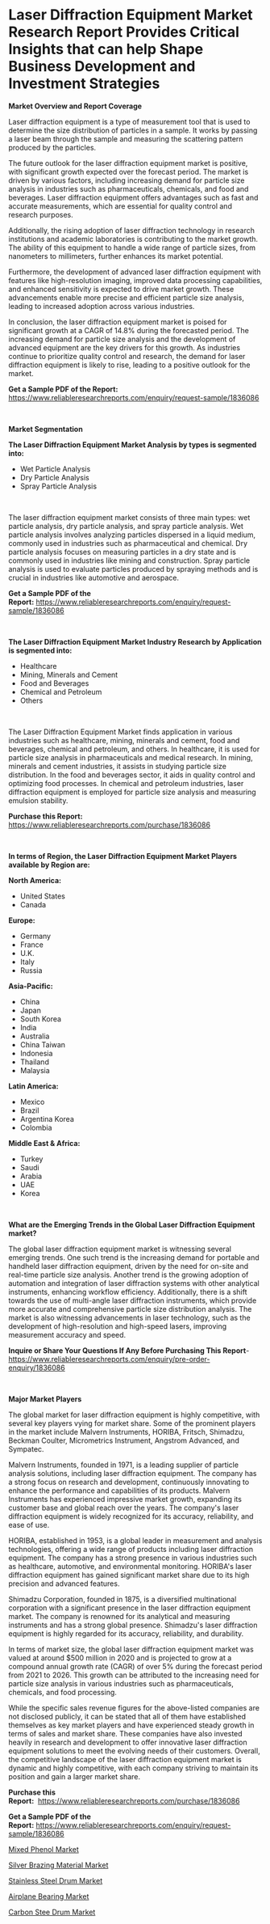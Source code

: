 <p><h1>Laser Diffraction Equipment Market Research Report Provides Critical Insights that can help Shape Business Development and Investment Strategies</h1></p><p><strong>Market Overview and Report Coverage</strong></p>
<p><p>Laser diffraction equipment is a type of measurement tool that is used to determine the size distribution of particles in a sample. It works by passing a laser beam through the sample and measuring the scattering pattern produced by the particles.</p><p>The future outlook for the laser diffraction equipment market is positive, with significant growth expected over the forecast period. The market is driven by various factors, including increasing demand for particle size analysis in industries such as pharmaceuticals, chemicals, and food and beverages. Laser diffraction equipment offers advantages such as fast and accurate measurements, which are essential for quality control and research purposes.</p><p>Additionally, the rising adoption of laser diffraction technology in research institutions and academic laboratories is contributing to the market growth. The ability of this equipment to handle a wide range of particle sizes, from nanometers to millimeters, further enhances its market potential.</p><p>Furthermore, the development of advanced laser diffraction equipment with features like high-resolution imaging, improved data processing capabilities, and enhanced sensitivity is expected to drive market growth. These advancements enable more precise and efficient particle size analysis, leading to increased adoption across various industries.</p><p>In conclusion, the laser diffraction equipment market is poised for significant growth at a CAGR of 14.8% during the forecasted period. The increasing demand for particle size analysis and the development of advanced equipment are the key drivers for this growth. As industries continue to prioritize quality control and research, the demand for laser diffraction equipment is likely to rise, leading to a positive outlook for the market.</p></p>
<p><strong>Get a Sample PDF of the Report:</strong> <a href="https://www.reliableresearchreports.com/enquiry/request-sample/1836086">https://www.reliableresearchreports.com/enquiry/request-sample/1836086</a></p>
<p>&nbsp;</p>
<p><strong>Market Segmentation</strong></p>
<p><strong>The Laser Diffraction Equipment Market Analysis by types is segmented into:</strong></p>
<p><ul><li>Wet Particle Analysis</li><li>Dry Particle Analysis</li><li>Spray Particle Analysis</li></ul></p>
<p>&nbsp;</p>
<p><p>The laser diffraction equipment market consists of three main types: wet particle analysis, dry particle analysis, and spray particle analysis. Wet particle analysis involves analyzing particles dispersed in a liquid medium, commonly used in industries such as pharmaceutical and chemical. Dry particle analysis focuses on measuring particles in a dry state and is commonly used in industries like mining and construction. Spray particle analysis is used to evaluate particles produced by spraying methods and is crucial in industries like automotive and aerospace.</p></p>
<p><strong>Get a Sample PDF of the Report:</strong>&nbsp;<a href="https://www.reliableresearchreports.com/enquiry/request-sample/1836086">https://www.reliableresearchreports.com/enquiry/request-sample/1836086</a></p>
<p>&nbsp;</p>
<p><strong>The Laser Diffraction Equipment Market Industry Research by Application is segmented into:</strong></p>
<p><ul><li>Healthcare</li><li>Mining, Minerals and Cement</li><li>Food and Beverages</li><li>Chemical and Petroleum</li><li>Others</li></ul></p>
<p>&nbsp;</p>
<p><p>The Laser Diffraction Equipment Market finds application in various industries such as healthcare, mining, minerals and cement, food and beverages, chemical and petroleum, and others. In healthcare, it is used for particle size analysis in pharmaceuticals and medical research. In mining, minerals and cement industries, it assists in studying particle size distribution. In the food and beverages sector, it aids in quality control and optimizing food processes. In chemical and petroleum industries, laser diffraction equipment is employed for particle size analysis and measuring emulsion stability.</p></p>
<p><strong>Purchase this Report:</strong>&nbsp; <a href="https://www.reliableresearchreports.com/purchase/1836086">https://www.reliableresearchreports.com/purchase/1836086</a></p>
<p>&nbsp;</p>
<p><strong>In terms of Region, the Laser Diffraction Equipment Market Players available by Region are:</strong></p>
<p>
    <p> <strong> North America: </strong>
        <ul>
            <li>United States</li>
            <li>Canada</li>
        </ul>
        </p> 
    <p> <strong> Europe: </strong>
        <ul>
            <li>Germany</li>
            <li>France</li>
            <li>U.K.</li>
            <li>Italy</li>
            <li>Russia</li>
        </ul>
        </p> 
    <p> <strong> Asia-Pacific: </strong>
        <ul>
            <li>China</li>
            <li>Japan</li>
            <li>South Korea</li>
            <li>India</li>
            <li>Australia</li>
            <li>China Taiwan</li>
            <li>Indonesia</li>
            <li>Thailand</li>
            <li>Malaysia</li>
        </ul>
        </p> 
    <p> <strong> Latin America: </strong>
        <ul>
            <li>Mexico</li>
            <li>Brazil</li>
            <li>Argentina Korea</li>
            <li>Colombia</li>
        </ul>
        </p> 
    <p> <strong> Middle East & Africa: </strong>
        <ul>
            <li>Turkey</li>
            <li>Saudi</li>
            <li>Arabia</li>
            <li>UAE</li>
            <li>Korea</li>
        </ul>
    </p>
    </p>
<p>&nbsp;</p>
<p><strong>What are the Emerging Trends in the Global Laser Diffraction Equipment market?</strong></p>
<p><p>The global laser diffraction equipment market is witnessing several emerging trends. One such trend is the increasing demand for portable and handheld laser diffraction equipment, driven by the need for on-site and real-time particle size analysis. Another trend is the growing adoption of automation and integration of laser diffraction systems with other analytical instruments, enhancing workflow efficiency. Additionally, there is a shift towards the use of multi-angle laser diffraction instruments, which provide more accurate and comprehensive particle size distribution analysis. The market is also witnessing advancements in laser technology, such as the development of high-resolution and high-speed lasers, improving measurement accuracy and speed.</p></p>
<p><strong>Inquire or Share Your Questions If Any Before Purchasing This Report</strong>- <a href="https://www.reliableresearchreports.com/enquiry/pre-order-enquiry/1836086">https://www.reliableresearchreports.com/enquiry/pre-order-enquiry/1836086</a></p>
<p>&nbsp;</p>
<p><strong>Major Market Players</strong></p>
<p><p>The global market for laser diffraction equipment is highly competitive, with several key players vying for market share. Some of the prominent players in the market include Malvern Instruments, HORIBA, Fritsch, Shimadzu, Beckman Coulter, Micrometrics Instrument, Angstrom Advanced, and Sympatec.</p><p>Malvern Instruments, founded in 1971, is a leading supplier of particle analysis solutions, including laser diffraction equipment. The company has a strong focus on research and development, continuously innovating to enhance the performance and capabilities of its products. Malvern Instruments has experienced impressive market growth, expanding its customer base and global reach over the years. The company's laser diffraction equipment is widely recognized for its accuracy, reliability, and ease of use.</p><p>HORIBA, established in 1953, is a global leader in measurement and analysis technologies, offering a wide range of products including laser diffraction equipment. The company has a strong presence in various industries such as healthcare, automotive, and environmental monitoring. HORIBA's laser diffraction equipment has gained significant market share due to its high precision and advanced features.</p><p>Shimadzu Corporation, founded in 1875, is a diversified multinational corporation with a significant presence in the laser diffraction equipment market. The company is renowned for its analytical and measuring instruments and has a strong global presence. Shimadzu's laser diffraction equipment is highly regarded for its accuracy, reliability, and durability.</p><p>In terms of market size, the global laser diffraction equipment market was valued at around $500 million in 2020 and is projected to grow at a compound annual growth rate (CAGR) of over 5% during the forecast period from 2021 to 2026. This growth can be attributed to the increasing need for particle size analysis in various industries such as pharmaceuticals, chemicals, and food processing.</p><p>While the specific sales revenue figures for the above-listed companies are not disclosed publicly, it can be stated that all of them have established themselves as key market players and have experienced steady growth in terms of sales and market share. These companies have also invested heavily in research and development to offer innovative laser diffraction equipment solutions to meet the evolving needs of their customers. Overall, the competitive landscape of the laser diffraction equipment market is dynamic and highly competitive, with each company striving to maintain its position and gain a larger market share.</p></p>
<p><strong>Purchase this Report:</strong>&nbsp;&nbsp;<a href="https://www.reliableresearchreports.com/purchase/1836086">https://www.reliableresearchreports.com/purchase/1836086</a></p>
<p></p>
<p><strong>Get a Sample PDF of the Report:</strong>&nbsp;<a href="https://www.reliableresearchreports.com/enquiry/request-sample/1836086">https://www.reliableresearchreports.com/enquiry/request-sample/1836086</a></p>
<p><p><a href="https://medium.com/@vilmalittel/decoding-mixed-phenol-market-metrics-market-share-trends-and-growth-patterns-c551a8b753de">Mixed Phenol Market</a></p><p><a href="https://medium.com/@holliswelch2023/silver-brazing-material-market-trends-and-market-analysis-forecasted-for-period-2023-2030-4e673d6c3722">Silver Brazing Material Market</a></p><p><a href="https://www.linkedin.com/pulse/decoding-stainless-steel-drum-market-deep-dive-latest/">Stainless Steel Drum Market</a></p><p><a href="https://www.linkedin.com/pulse/airplane-bearing-market-challenges-opportunities-growth/">Airplane Bearing Market</a></p><p><a href="https://www.linkedin.com/pulse/carbon-stee-drum-market-insights-players/">Carbon Stee Drum Market</a></p></p>